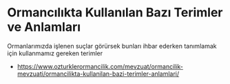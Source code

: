 # Ormancılıkta Kullanılan Bazı Terimler ve Anlamları
Ormanlarımızda işlenen suçlar görürsek bunları ihbar ederken tanımlamak için kullanmamız gereken terimler
* https://www.ozturklerormancilik.com/mevzuat/ormancilik-mevzuati/ormancilikta-kullanilan-bazi-terimler-anlamlari/

